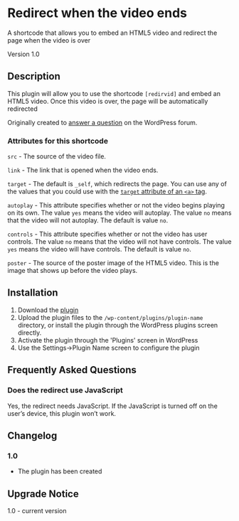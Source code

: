# Redirect when the video ends
A shortcode that allows you to embed an HTML5 video and redirect the page when the video is over

Version 1.0

## Description
This plugin will allow you to use the shortcode `[redirvid]` and embed an HTML5 video.  Once this video is over, the page will be automatically redirected

Originally created to [answer a question](https://wordpress.org/support/topic/video-plugin-looking-for-a-special-one/) on the WordPress forum.

### Attributes for this shortcode
`src` - The source of the video file.

`link` - The link that is opened when the video ends.

`target` - The default is `_self`, which redirects the page.  You can use any of the values that you could use with the [`target` attribute of an `<a>` tag](https://developer.mozilla.org/en-US/docs/Web/HTML/Element/a#attr-target).

`autoplay` - This  attribute specifies whether or not the video begins playing on its own.  The value `yes` means the video will autoplay.  The value `no` means that the video will not autoplay.  The default is value `no`.

`controls` - This  attribute specifies whether or not the video has user controls.  The value `no` means that the video will not have controls.  The value `yes` means the video will have controls.  The default is value `no`.

`poster` - The source of the poster image of the HTML5 video.  This is the image that shows up before the video plays.


## Installation

1. Download the [plugin](https://wordpress.org/plugins/redirect-when-video-ends/)
2. Upload the plugin files to the `/wp-content/plugins/plugin-name` directory, or install the plugin through the WordPress plugins screen directly.
3. Activate the plugin through the 'Plugins' screen in WordPress
4. Use the Settings->Plugin Name screen to configure the plugin

## Frequently Asked Questions

### Does the redirect use JavaScript

Yes, the redirect needs JavaScript.  If the JavaScript is turned off on the user’s device, this plugin won’t work.


## Changelog

### 1.0
* The plugin has been created

## Upgrade Notice
    
1.0 - current version
